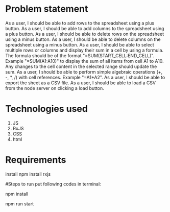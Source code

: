 # Problem statement
As a user, I should be able to add rows to the spreadsheet using a plus button.
As a user, I should be able to add columns to the spreadsheet using a plus button.
As a user, I should be able to delete rows on the spreadsheet using a minus button.
As a user, I should be able to delete columns on the spreadsheet using a minus button.
As a user, I should be able to select multiple rows or columns and display their sum in a cell by using a formula. The formula should be of the format "=SUM(START_CELL:END_CELL)". Example "=SUM(A1:A10)" to display the sum of all items from cell A1 to A10. Any changes to the cell content in the selected range should update the sum.
As a user, I should be able to perform simple algebraic operations (+, -, *, /) with cell references. Example "=A1+A2".
As a user, I should be able to export the sheet as a CSV file.
As a user, I should be able to load a CSV from the node server on clicking a load button.

# Technologies used
1. JS
2. RxJS
3. CSS
4. html

# Requirements
install npm
install rxjs

#Steps to run
put following codes in terminal:

npm install

npm run start 


